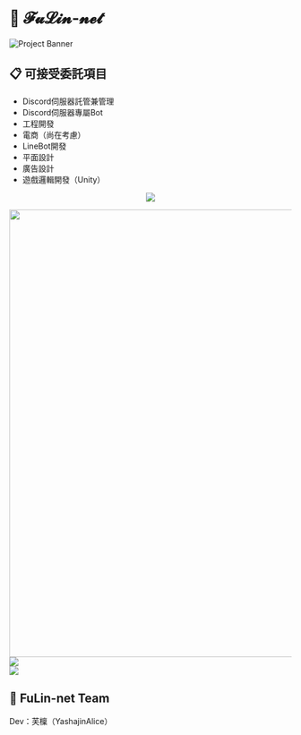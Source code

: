 # 🌟 𝓕𝓾𝓛𝓲𝓷-𝓷𝓮𝓽

![Project Banner](https://pbs.twimg.com/media/GQfND4LW8AAMfuN?format=jpg&name=900x900)

## 📋 可接受委託項目

- Discord伺服器託管兼管理
- Discord伺服器專屬Bot
- 工程開發
- 電商（尚在考慮）
- LineBot開發
- 平面設計
- 廣告設計
- 遊戲邏輯開發（Unity）


<p align="center">
<img src="https://readme-typing-svg.demolab.com?font=Orbitron&size=25&pause=1000&center=true&vCenter=true&random=false&width=600&lines=Welcome+to+FuLin-net!;Discord+BOT+Developer" />
</p>
<!-- https://github.com/Ashutosh00710/github-readme-activity-graph -->
<img width="800" src="https://github-readme-activity-graph.vercel.app/graph?username=YashajinAlice&theme=github-compact&hide_border=true&area=true">
<br/>
<!-- https://github.com/anuraghazra/github-readme-stats -->
<img align="center" src="https://github-readme-stats.vercel.app/api/top-langs/?username=YashajinAlice&theme=transparent&hide_border=true&layout=donut-vertical&langs_count=6" />
<br/>
<!-- https://github.com/tandpfun/skill-icons -->
<img align="center" src="https://skillicons.dev/icons?i=c,cpp,py,html,js,discord,md&theme=light" />
</p>

## 📝 FuLin-net Team

Dev：芙檁（YashajinAlice）

